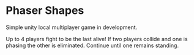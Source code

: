 # Phaser Shapes

Simple unity local multiplayer game in development.

Up to 4 players fight to be the last alive!
If two players collide and one is phasing the other is eliminated.
Continue until one remains standing.

